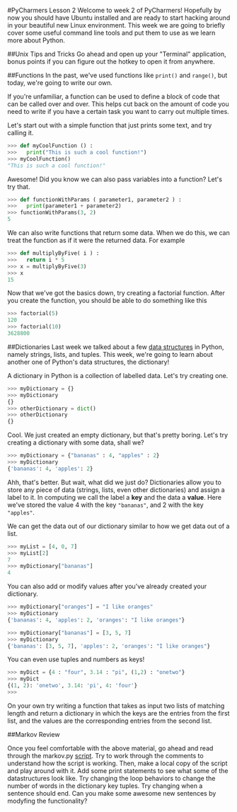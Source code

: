 #PyCharmers Lesson 2
Welcome to week 2 of PyCharmers! Hopefully by now you should have Ubuntu installed and are ready to start hacking around in your beautiful new Linux environment. This week we are going to briefly cover some useful command line tools and put them to use as we learn more about Python.

##Unix Tips and Tricks
Go ahead and open up your "Terminal" application, bonus points if you can figure out the hotkey to open it from anywhere.

##Functions
In the past, we've used functions like `print()` and `range()`, but today, we're going to write our own.

If you're unfamiliar, a function can be used to define a block of code that can be called over and over. This helps cut back on the amount of code you need to write if you have a certain task you want to carry out multiple times.

Let's start out with a simple function that just prints some text, and try calling it.

```py
>>> def myCoolFunction () :
>>>   print("This is such a cool function!")
>>> myCoolFunction()
"This is such a cool function!"
```

Awesome! Did you know we can also pass variables into a function? Let's try that.

```py
>>> def functionWithParams ( parameter1, parameter2 ) :
>>>   print(parameter1 + parameter2)
>>> functionWithParams(3, 2)
5
```

We can also write functions that return some data. When we do this, we can treat the function as if it were the returned data. For example

```py
>>> def multiplyByFive( i ) :
>>>   return i * 5
>>> x = multiplyByFive(3)
>>> x
15
```

Now that we've got the basics down, try creating a factorial function. After you create the function, you should be able to do something like this

```py
>>> factorial(5)
120
>>> factorial(10)
3628800
```

##Dictionaries
Last week we talked about a few [data structures](http://en.wikipedia.org/wiki/Data_structure) in Python, namely strings, lists, and tuples. This week, we're going to learn about another one of Python's data structures, the dictionary!

A dictionary in Python is a collection of labelled data. Let's try creating one.

```py
>>> myDictionary = {}
>>> myDictionary
{}
>>> otherDictionary = dict()
>>> otherDictionary
{}
```

Cool. We just created an empty dictionary, but that's pretty boring. Let's try creating a dictionary with some data, shall we?

```py
>>> myDictionary = {"bananas" : 4, "apples" : 2}
>>> myDictionary
{'bananas': 4, 'apples': 2}
```

Ahh, that's better. But wait, what did we just do? Dictionaries allow you to store any piece of data (strings, lists, even other dictionaries) and assign a label to it. In computing we call the label a **key** and the data a **value**. Here we've stored the value 4 with the key `"bananas"`, and 2 with the key `"apples"`.

We can get the data out of our dictionary similar to how we get data out of a list.

```py
>>> myList = [4, 0, 7]
>>> myList[2]
7
>>> myDictionary["bananas"]
4
```

You can also add or modify values after you've already created your dictionary.

```py
>>> myDictionary["oranges"] = "I like oranges"
>>> myDictionary
{'bananas': 4, 'apples': 2, 'oranges': "I like oranges"}
```
```py
>>> myDictionary["bananas"] = [3, 5, 7]
>>> myDictionary
{'bananas': [3, 5, 7], 'apples': 2, 'oranges': "I like oranges"}
```

You can even use tuples and numbers as keys!

```py
>>> myDict = {4 : "four", 3.14 : "pi", (1,2) : "onetwo"}
>>> myDict
{(1, 2): 'onetwo', 3.14: 'pi', 4: 'four'}
>>>
```

On your own try writing a function that takes as input two lists of matching length and return a dictionary in which the keys are the entries from the first list, and the values are the corresponding entries from the second list.

##Markov Review

Once you feel comfortable with the above material, go ahead and read through the markov.py [script](../lesson1/markov.py). Try to work through the comments to understand how the script is working. Then, make a local copy of the script and play around with it. Add some print statements to see what some of the datastructures look like. Try changing the loop behaviors to change the number of words in the dictionary key tuples. Try changing when a sentence should end. Can you make some awesome new sentences by modyfing the functionality?